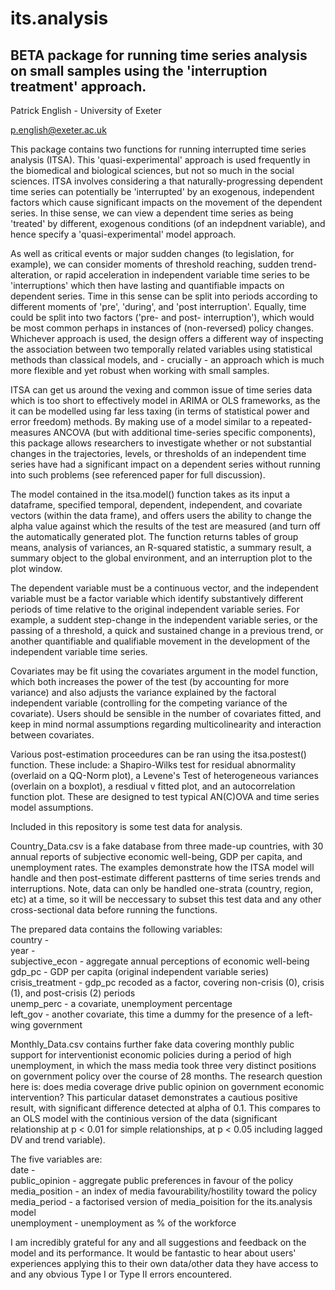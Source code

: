# its.analysis

## BETA package for running time series analysis on small samples using the 'interruption treatment' approach.

Patrick English - University of Exeter

<p.english@exeter.ac.uk>

This package contains two functions for running interrupted time series analysis (ITSA). This 'quasi-experimental' approach is used frequently in the biomedical and biological sciences, but not so much in the social sciences. ITSA involves considering a that naturally-progressing dependent time series can potentially be 'interrupted' by an exogenous, independent factors which cause significant impacts on the movement of the dependent series. In thise sense, we can view a dependent time series as being 'treated' by different, exogenous conditions (of an indepdnent variable), and hence specify a 'quasi-experimental' model approach.

As well as critical events or major sudden changes (to legislation, for example), we can consider moments of threshold reaching, sudden trend-alteration, or rapid acceleration in independent variable time series to be 'interruptions' which then have lasting and quantifiable impacts on dependent series. Time in this sense can be split into periods according to different moments of 'pre', 'during', and 'post interruption'. Equally, time could be split into two factors ('pre- and post- interruption'), which would be most common perhaps in instances of (non-reversed) policy changes. Whichever approach is used, the design offers a different way of inspecting the association between two temporally related variables using statistical methods than classical models, and - crucially - an approach which is much more flexible and yet robust when working with small samples.

ITSA can get us around the vexing and common issue of time series data which is too short to effectively model in ARIMA or OLS frameworks, as the it can be modelled using far less taxing (in terms of statistical power and error freedom) methods. By making use of a model similar to a repeated-measures ANCOVA (but with additional time-series specific components), this package allows researchers to investigate whether or not substantial changes in the trajectories, levels, or thresholds of an independent time series have had a significant impact on a dependent series without running into such problems (see referenced paper for full discussion). 

The model contained in the itsa.model() function takes as its input a dataframe, specified temporal, dependent, independent, and covariate vectors (within the data frame), and offers users the ability to change the alpha value against which the results of the test are measured (and turn off the automatically generated plot. The function returns tables of group means, analysis of variances, an R-squared statistic, a summary result, a summary object to the global environment, and an interruption plot to the plot window.

The dependent variable must be a continuous vector, and the independent variable must be a factor variable which identify substantively different periods of time relative to the original independent variable series. For example, a suddent step-change in the independent variable series, or the passing of a threshold, a quick and sustained change in a previous trend, or another quantifiable and qualifiable movement in the development of the independent variable time series. 

Covariates may be fit using the covariates argument in the model function, which both increases the power of the test (by accounting for more variance) and also adjusts the variance explained by the factoral independent variable (controlling for the competing variance of the covariate). Users should be sensible in the number of covariates fitted, and keep in mind normal assumptions regarding multicolinearity and interaction between covariates. 

Various post-estimation proceedures can be ran using the itsa.postest() function. These include: a Shapiro-Wilks test for residual abnormality (overlaid on a QQ-Norm plot), a Levene's Test of heterogeneous variances (overlain on a boxplot), a resdiual v fitted plot, and an autocorrelation function plot. These are designed to test typical AN(C)OVA and time series model assumptions.

Included in this repository is some test data for analysis. 

Country_Data.csv is a fake database from three made-up countries, with 30 annual reports of subjective economic well-being, GDP per capita, and unemployment rates. The examples demonstrate how the ITSA model will handle and then post-estimate different pastterns of time series trends and interruptions. Note, data can only be handled one-strata (country, region, etc) at a time, so it will be neccessary to subset this test data and any other cross-sectional data before running the functions.

The prepared data contains the following variables: 
<br /> country - 
<br /> year -
<br /> subjective_econ - aggregate annual perceptions of economic well-being
<br /> gdp_pc - GDP per capita (original independent variable series)
<br /> crisis_treatment - gdp_pc recoded as a factor, covering non-crisis (0), crisis (1), and post-crisis (2) periods
<br /> unemp_perc - a covariate, unemployment percentage
<br /> left_gov - another covariate, this time a dummy for the presence of a left-wing government

Monthly_Data.csv contains further fake data covering monthly public support for interventionist economic policies during a period of high unemployment, in which the mass media took three very distinct positions on government policy over the course of 28 months. The research question here is: does media coverage drive public opinion on government economic intervention? This particular dataset demonstrates a cautious positive result, with significant difference detected at alpha of 0.1. This compares to an OLS model with the continious version of the data (significant relationship at p < 0.01 for simple relationships, at p < 0.05 including lagged DV and trend variable). 

The five variables are:
<br /> date - 
<br /> public_opinion - aggregate public preferences in favour of the policy
<br /> media_position - an index of media favourability/hostility toward the policy
<br /> media_period - a factorised version of media_poisition for the its.analysis model
<br /> unemployment - unemployment as % of the workforce

I am incredibly grateful for any and all suggestions and feedback on the model and its performance. It would be fantastic to hear about users' experiences applying this to their own data/other data they have access to and any obvious Type I or Type II errors encountered.
